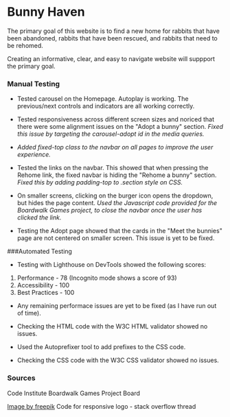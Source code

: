 
# Bunny Haven

The primary goal of this website is to find a new home for rabbits that have been abandoned, rabbits that have been rescued, and rabbits that need to be rehomed.

Creating an informative, clear, and easy to navigate website will suppport the primary goal.

### Manual Testing

- Tested carousel on the Homepage. Autoplay is working. The previous/next controls and indicators are all working correctly.

- Tested responsiveness across different screen sizes and noriced that there were some alignment issues on the "Adopt a bunny" section. 
*Fixed this issue by targeting the carousel-adopt id in the media queries.*

- *Added fixed-top class to the navbar on all pages to improve the user experience.*

- Tested the links on the navbar. This showed that when pressing the Rehome link, the fixed navbar is hiding the "Rehome a bunny" section. 
*Fixed this by adding padding-top to .section style on CSS.*

- On smaller screens, clicking on the burger icon opens the dropdown, but hides the page content.
*Used the Javascript code provided for the Boardwalk Games project, to close the navbar once the user has clicked the link.*

- Testing the Adopt page showed that the cards in the "Meet the bunnies" page are not centered on smaller screen. This issue is yet to be fixed.

###Automated Testing

- Testing with Lighthouse on DevTools showed the following scores:
1. Performance - 78 (Incognito mode shows a score of 93)
2. Accessibility - 100
3. Best Practices - 100    
      
- Any remaining performace issues are yet to be fixed (as I have run out of time). 

- Checking the HTML code with the W3C HTML validator showed no issues.

- Used the Autoprefixer tool to add prefixes to the CSS code.

- Checking the CSS code with the W3C CSS validator showed no issues.



### Sources
Code Institute Boardwalk Games Project Board

<a href="https://www.freepik.com/free-vector/flat-design-bunny-outline-illustration_22375797.htm">Image by freepik</a>
Code for responsive logo - stack overflow thread



